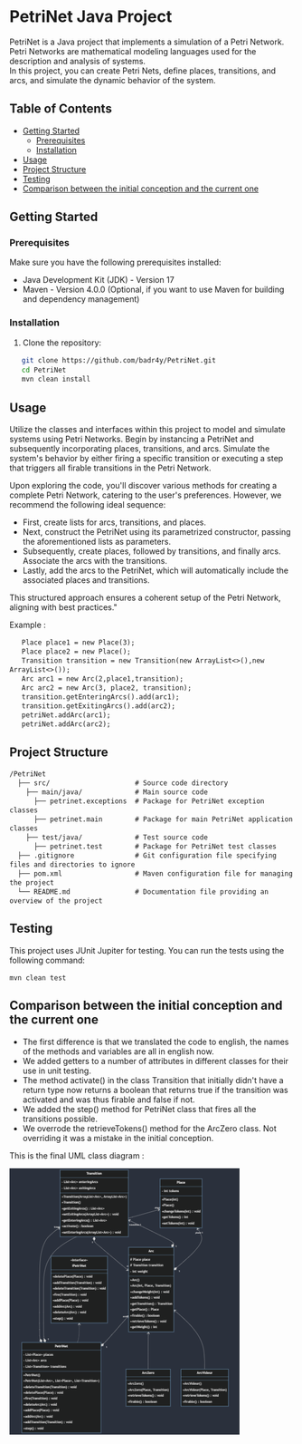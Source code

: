 # PetriNet Java Project
PetriNet is a Java project that implements a simulation of a Petri Network.  
Petri Networks are mathematical modeling languages used for the description and analysis of systems.  
In this project, you can create Petri Nets, define places, transitions, and arcs, and simulate the dynamic behavior of the system.


## Table of Contents

- [Getting Started](#getting-started)
    - [Prerequisites](#prerequisites)
    - [Installation](#installation)
- [Usage](#usage)
- [Project Structure](#project-structure)
- [Testing](#testing)
- [Comparison between the initial conception and the current one](#conception)

## Getting Started

### Prerequisites

Make sure you have the following prerequisites installed:
- Java Development Kit (JDK) - Version 17
- Maven - Version 4.0.0 (Optional, if you want to use Maven for building and dependency management)

### Installation

1. Clone the repository:
```bash
   git clone https://github.com/badr4y/PetriNet.git 
   cd PetriNet
   mvn clean install
```

## Usage
Utilize the classes and interfaces within this project to model and simulate systems using Petri Networks. Begin by instancing a PetriNet and subsequently incorporating places, transitions, and arcs. Simulate the system's behavior by either firing a specific transition or executing a step that triggers all firable transitions in the Petri Network.

Upon exploring the code, you'll discover various methods for creating a complete Petri Network, catering to the user's preferences. However, we recommend the following ideal sequence:

- First, create lists for arcs, transitions, and places.
- Next, construct the PetriNet using its parametrized constructor, passing the aforementioned lists as parameters.
- Subsequently, create places, followed by transitions, and finally arcs.
Associate the arcs with the transitions.
- Lastly, add the arcs to the PetriNet, which will automatically include the associated places and transitions.

This structured approach ensures a coherent setup of the Petri Network, aligning with best practices."

Example :  
```example
   Place place1 = new Place(3);
   Place place2 = new Place();
   Transition transition = new Transition(new ArrayList<>(),new ArrayList<>());
   Arc arc1 = new Arc(2,place1,transition);
   Arc arc2 = new Arc(3, place2, transition);
   transition.getEnteringArcs().add(arc1);
   transition.getExitingArcs().add(arc2);
   petriNet.addArc(arc1);
   petriNet.addArc(arc2);
```

## Project Structure
```
/PetriNet
  ├── src/                     # Source code directory
    ├── main/java/             # Main source code
      ├── petrinet.exceptions  # Package for PetriNet exception classes
      ├── petrinet.main        # Package for main PetriNet application classes
    ├── test/java/             # Test source code
      ├── petrinet.test        # Package for PetriNet test classes
  ├── .gitignore               # Git configuration file specifying files and directories to ignore
  ├── pom.xml                  # Maven configuration file for managing the project
  └── README.md                # Documentation file providing an overview of the project
```

## Testing
This project uses JUnit Jupiter for testing. You can run the tests using the following command:
```
mvn clean test
```

## Comparison between the initial conception and the current one
- The first difference is that we translated the code to english, the names of the methods and variables are all in english now.   
- We added getters to a number of attributes in different classes for their use in unit testing.  
- The method activate() in the class Transition that initially didn't have a return type now returns a boolean that returns true if the transition was activated and was thus firable and false if not.  
- We added the step() method for PetriNet class that fires all the transitions possible.  
- We overrode the retrieveTokens() method for the ArcZero class. Not overriding it was a mistake in the initial conception.  

This is the final UML class diagram :

![classDiagram.png](classDiagram.png)



